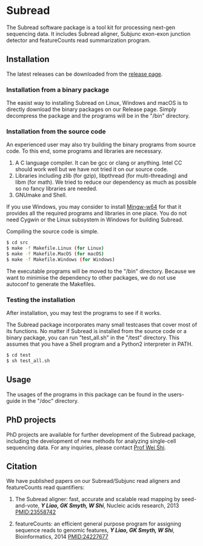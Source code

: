 # Subread
The Subread software package is a tool kit for processing next-gen sequencing data. It includes Subread aligner, Subjunc exon-exon junction detector and featureCounts read summarization program.

## Installation
The latest releases can be downloaded from the [release page](https://github.com/ShiLab-Bioinformatics/subread/releases).

### Installation from a binary package
The easist way to installing Subread on Linux, Windows and macOS is to directly download the binary packages on our Release page. Simply decompress the package and the programs will be in the "/bin" directory.

### Installation from the source code
An experienced user may also try building the binary programs from source code. To this end, some programs and libraries are necessary.

1. A C language compiler. It can be gcc or clang or anything. Intel CC should work well but we have not tried it on our source code.
2. Libraries including zlib (for gzip), libpthread (for multi-threading) and libm (for math). We tried to reduce our dependency as much as possible so no fancy libraries are needed.
3. GNUmake and Shell.

If you use Windows, you may consider to install [Mingw-w64](http://mingw-w64.org/doku.php) for that it provides all the required programs and libraries in one place. You do not need Cygwin or the Linux subsystem in Windows for building Subread.

Compiling the source code is simple. 
```sh
$ cd src
$ make -f Makefile.Linux (for Linux)
$ make -f Makefile.MacOS (for macOS)
$ make -f Makefile.Windows (for Windows)
```
The executable programs will be moved to the "/bin" directory. Because we want to minimise the dependency to other packages, we do not use autoconf to generate the Makefiles. 

### Testing the installation
After installation, you may test the programs to see if it works.

The Subread package incorporates many small testcases that cover most of its functions. No matter if Subread is installed from the source code or a binary package, you can run "test_all.sh" in the "/test" directory. This assumes that you have a Shell program and a Python2 interpreter in PATH.

```sh
$ cd test
$ sh test_all.sh
```

## Usage
The usages of the programs in this package can be found in the users-guide in the "/doc" directory.

## PhD projects
PhD projects are available for further development of the Subread package, including the development of new methods for analyzing single-cell sequencing data. For any inquiries, please contact [Prof Wei Shi](https://www.onjcri.org.au/about-us/wei-shi/).

## Citation
We have published papers on our Subread/Subjunc read aligners and featureCounts read quantifiers:

1. The Subread aligner: fast, accurate and scalable read mapping by seed-and-vote, ***Y Liao, GK Smyth, W Shi***, Nucleic acids research, 2013 [PMID:23558742](https://pubmed.ncbi.nlm.nih.gov/23558742/)

2. featureCounts: an efficient general purpose program for assigning sequence reads to genomic features, ***Y Liao, GK Smyth, W Shi***, Bioinformatics, 2014 [PMID:24227677](https://pubmed.ncbi.nlm.nih.gov/24227677/)
